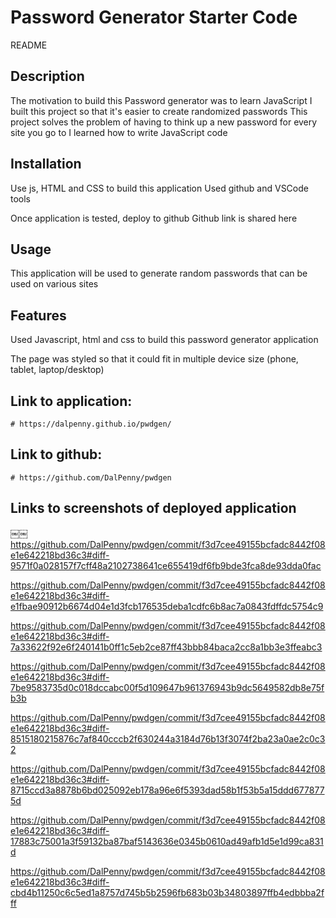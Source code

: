 # Password Generator Starter Code
README 


## Description

The motivation to build this Password generator was to learn JavaScript 
I built this project so that it's easier to create randomized passwords
This project solves the problem of having to think up a new password for every site you go to
I learned how to write JavaScript code


## Installation

Use js, HTML and CSS to build this application
Used github and VSCode tools

Once application is tested, deploy to github
Github link is shared here 


## Usage

This application will be used to generate random passwords that can be used on various sites


## Features

Used Javascript, html and css to build this password generator application 

The page was styled so that it could fit in multiple device size (phone, tablet, laptop/desktop) 


## Link to application: 
    # https://dalpenny.github.io/pwdgen/
## Link to github: 
    # https://github.com/DalPenny/pwdgen

## Links to screenshots of deployed application
￼￼
https://github.com/DalPenny/pwdgen/commit/f3d7cee49155bcfadc8442f08e1e642218bd36c3#diff-9571f0a028157f7cff48a2102738641ce655419df6fb9bde3fca8de93dda0fac

https://github.com/DalPenny/pwdgen/commit/f3d7cee49155bcfadc8442f08e1e642218bd36c3#diff-e1fbae90912b6674d04e1d3fcb176535deba1cdfc6b8ac7a0843fdffdc5754c9

https://github.com/DalPenny/pwdgen/commit/f3d7cee49155bcfadc8442f08e1e642218bd36c3#diff-7a33622f92e6f240141b0ff1c5eb2ce87ff43bbb84baca2cc8a1bb3e3ffeabc3

https://github.com/DalPenny/pwdgen/commit/f3d7cee49155bcfadc8442f08e1e642218bd36c3#diff-7be9583735d0c018dccabc00f5d109647b961376943b9dc5649582db8e75fb3b

https://github.com/DalPenny/pwdgen/commit/f3d7cee49155bcfadc8442f08e1e642218bd36c3#diff-8515180215876c7af840cccb2f630244a3184d76b13f3074f2ba23a0ae2c0c32

https://github.com/DalPenny/pwdgen/commit/f3d7cee49155bcfadc8442f08e1e642218bd36c3#diff-8715ccd3a8878b6bd025092eb178a96e6f5393dad58b1f53b5a15ddd6778775d

https://github.com/DalPenny/pwdgen/commit/f3d7cee49155bcfadc8442f08e1e642218bd36c3#diff-17883c75001a3f59132ba87baf5143636e0345b0610ad49afb1d5e1d99ca831d

https://github.com/DalPenny/pwdgen/commit/f3d7cee49155bcfadc8442f08e1e642218bd36c3#diff-cbd4b11250c6c5ed1a8757d745b5b2596fb683b03b34803897ffb4edbbba2fff
